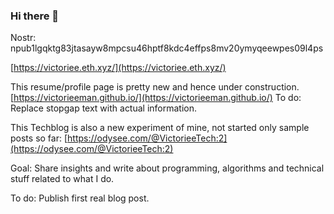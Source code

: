 ### Hi there 👋

Nostr: npub1lgqktg83jtasayw8mpcsu46hptf8kdc4effps8mv20ymyqeewpes09l4ps

[https://victoriee.eth.xyz/](https://victoriee.eth.xyz/)

This resume/profile page is pretty new and hence under construction.
[https://victorieeman.github.io/](https://victorieeman.github.io/)
To do: Replace stopgap text with actual information.

This Techblog is also a new experiment of mine, not started only sample posts so far:
[https://odysee.com/@VictorieeTech:2](https://odysee.com/@VictorieeTech:2)

Goal: Share insights and write about programming, algorithms and technical stuff related to what I do.

To do: Publish first real blog post.

<!--
**VictorieeMan/VictorieeMan** is a ✨ _special_ ✨ repository because its `README.md` (this file) appears on your GitHub profile.

Here are some ideas to get you started:

- 🔭 I’m currently working on ...
- 🌱 I’m currently learning ...
- 👯 I’m looking to collaborate on ...
- 🤔 I’m looking for help with ...
- 💬 Ask me about ...
- 📫 How to reach me: ...
- 😄 Pronouns: ...
- ⚡ Fun fact: ...
-->
